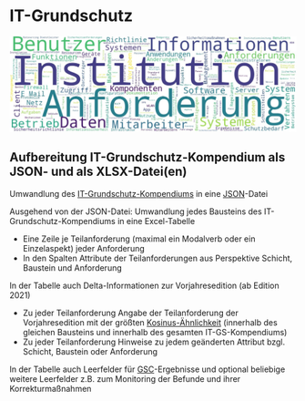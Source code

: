 # IT-Grundschutz

![IT-GS Wortwolke](./IT-GS-Wortwolke.jpg)

## Aufbereitung IT-Grundschutz-Kompendium als JSON- und als XLSX-Datei(en)

Umwandlung des [IT-Grundschutz-Kompendiums](https://www.bsi.bund.de/DE/Themen/Unternehmen-und-Organisationen/Standards-und-Zertifizierung/IT-Grundschutz/IT-Grundschutz-Kompendium/it-grundschutz-kompendium_node.html) in eine [JSON](https://de.wikipedia.org/wiki/JavaScript_Object_Notation)-Datei

Ausgehend von der JSON-Datei:
Umwandlung jedes Bausteins des IT-Grundschutz-Kompendiums in eine Excel-Tabelle
- Eine Zeile je Teilanforderung (maximal ein Modalverb oder ein Einzelaspekt) jeder Anforderung
- In den Spalten Attribute der Teilanforderungen aus Perspektive Schicht, Baustein und Anforderung

In der Tabelle auch Delta-Informationen zur Vorjahresedition (ab Edition 2021)
- Zu jeder Teilanforderung Angabe der Teilanforderung der Vorjahresedition mit der größten [Kosinus-Ähnlichkeit](https://de.wikipedia.org/wiki/Kosinus-%C3%84hnlichkeit) (innerhalb des gleichen Bausteins und innerhalb des gesamten IT-GS-Kompendiums)
- Zu jeder Teilanforderung Hinweise zu jedem geänderten Attribut bzgl. Schicht, Baustein oder Anforderung 

In der Tabelle auch Leerfelder für [GSC](https://www.bsi.bund.de/DE/Themen/Unternehmen-und-Organisationen/Standards-und-Zertifizierung/IT-Grundschutz/Zertifizierte-Informationssicherheit/IT-Grundschutzschulung/Online-Kurs-IT-Grundschutz/Lektion_6_IT-Grundschutz-Check/Lektion_6_node.html;jsessionid=6C7A24BA0A68383A2C55DB433D49B4A3.internet082)-Ergebnisse und optional beliebige weitere Leerfelder z.B. zum Monitoring der Befunde und ihrer Korrekturmaßnahmen
